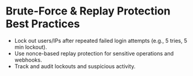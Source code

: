 # Brute-Force & Replay Protection Best Practices

- Lock out users/IPs after repeated failed login attempts (e.g., 5 tries, 5 min lockout).
- Use nonce-based replay protection for sensitive operations and webhooks.
- Track and audit lockouts and suspicious activity.
